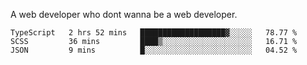 A web developer who dont wanna be a web developer.

<!--START_SECTION:waka-->

```text
TypeScript   2 hrs 52 mins   ███████████████████▓░░░░░   78.77 %
SCSS         36 mins         ████▒░░░░░░░░░░░░░░░░░░░░   16.71 %
JSON         9 mins          █░░░░░░░░░░░░░░░░░░░░░░░░   04.52 %
```

<!--END_SECTION:waka-->
